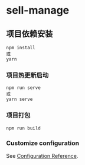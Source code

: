 # sell-manage

## 项目依赖安装

```
npm install
或
yarn
```

### 项目热更新启动

```
npm run serve
或
yarn serve
```

### 项目打包

```
npm run build
```

### Customize configuration

See [Configuration Reference](https://cli.vuejs.org/config/).
